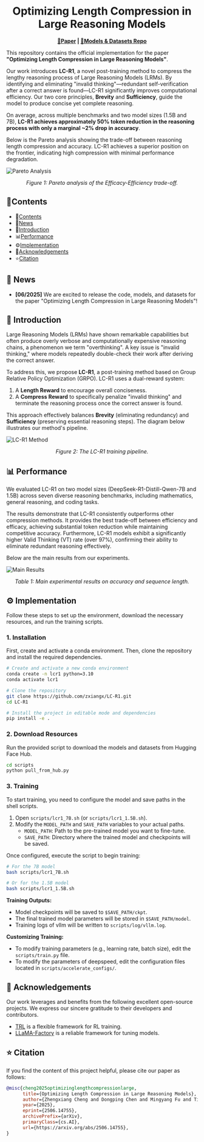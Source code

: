 
<h1 align="center">Optimizing Length Compression in Large Reasoning Models</h1>

<p align="center">
<strong><a href="https://arxiv.org/abs/2506.14755">📃Paper</a> | <a href="https://huggingface.co/collections/zx10086/lc-r1-685a7f3a33f3ba17f2c493b8">🤗Models & Datasets Repo</a></strong>
</p>

This repository contains the official implementation for the paper **"Optimizing Length Compression in Large Reasoning Models"**.

Our work introduces **LC-R1**, a novel post-training method to compress the lengthy reasoning process of Large Reasoning Models (LRMs). By identifying and eliminating "invalid thinking"—redundant self-verification after a correct answer is found—LC-R1 significantly improves computational efficiency. Our two core principles, **Brevity** and **Sufficiency**, guide the model to produce concise yet complete reasoning.

On average, across multiple benchmarks and two model sizes (1.5B and 7B), **LC-R1 achieves approximately 50% token reduction in the reasoning process with only a marginal ~2% drop in accuracy**.


Below is the Pareto analysis showing the trade-off between reasoning length compression and accuracy. LC-R1 achieves a superior position on the frontier, indicating high compression with minimal performance degradation.

![Pareto Analysis](./assets/pareto.png)
*<p align="center">Figure 1: Pareto analysis of the Efficacy-Efficiency trade-off.</p>*

## 📝Contents
- 📝[Contents](#-Contents)
- 🚀[News](#-news)
- 📖[Introduction](#-introduction)
- 📊[Performance](#-performance)
- ⚙️[Implementation](#️-implementation)
- 🙏[Acknowledgements](#-acknowledgements)
- ⭐[Citation](#-citation)

## 🚀 News

* **[06/2025]** We are excited to release the code, models, and datasets for the paper "Optimizing Length Compression in Large Reasoning Models"!


## 📖 Introduction

Large Reasoning Models (LRMs) have shown remarkable capabilities but often produce overly verbose and computationally expensive reasoning chains, a phenomenon we term "overthinking". A key issue is "invalid thinking," where models repeatedly double-check their work after deriving the correct answer.

To address this, we propose **LC-R1**, a post-training method based on Group Relative Policy Optimization (GRPO). LC-R1 uses a dual-reward system:
1.  A **Length Reward** to encourage overall conciseness.
2.  A **Compress Reward** to specifically penalize "invalid thinking" and terminate the reasoning process once the correct answer is found.

This approach effectively balances **Brevity** (eliminating redundancy) and **Sufficiency** (preserving essential reasoning steps). The diagram below illustrates our method's pipeline.

![LC-R1 Method](./assets/method.png)
*<p align="center">Figure 2: The LC-R1 training pipeline.</p>*


## 📊 Performance

We evaluated LC-R1 on two model sizes (DeepSeek-R1-Distill-Qwen-7B and 1.5B) across seven diverse reasoning benchmarks, including mathematics, general reasoning, and coding tasks.

The results demonstrate that LC-R1 consistently outperforms other compression methods. It provides the best trade-off between efficiency and efficacy, achieving substantial token reduction while maintaining competitive accuracy. Furthermore, LC-R1 models exhibit a significantly higher Valid Thinking (VT) rate (over 97%), confirming their ability to eliminate redundant reasoning effectively.

Below are the main results from our experiments.

![Main Results](./assets/table.png)
*<p align="center">Table 1: Main experimental results on accuracy and sequence length.</p>*


## ⚙️ Implementation

Follow these steps to set up the environment, download the necessary resources, and run the training scripts.

### 1. Installation

First, create and activate a conda environment. Then, clone the repository and install the required dependencies.

```bash
# Create and activate a new conda environment
conda create -n lcr1 python=3.10
conda activate lcr1

# Clone the repository
git clone https://github.com/zxiangx/LC-R1.git
cd LC-R1

# Install the project in editable mode and dependencies
pip install -e .
````

### 2\. Download Resources

Run the provided script to download the models and datasets from Hugging Face Hub.

```bash
cd scripts
python pull_from_hub.py
```

### 3\. Training

To start training, you need to configure the model and save paths in the shell scripts.

1.  Open `scripts/lcr1_7B.sh` (or `scripts/lcr1_1.5B.sh`).
2.  Modify the `MODEL_PATH` and `SAVE_PATH` variables to your actual paths.
      * `MODEL_PATH`: Path to the pre-trained model you want to fine-tune.
      * `SAVE_PATH`: Directory where the trained model and checkpoints will be saved.

Once configured, execute the script to begin training:

```bash
# For the 7B model
bash scripts/lcr1_7B.sh

# Or for the 1.5B model
bash scripts/lcr1_1.5B.sh
```

**Training Outputs:**

  * Model checkpoints will be saved to `$SAVE_PATH/ckpt`.
  * The final trained model parameters will be stored in `$SAVE_PATH/model`.
  * Training logs of vllm will be written to `scripts/log/vllm.log`.

**Customizing Training:**

  * To modify training parameters (e.g., learning rate, batch size), edit the `scripts/train.py` file.
  * To modify the parameters of deepspeed, edit the configuration files located in `scripts/accelerate_configs/`.

## 🙏 Acknowledgements

Our work leverages and benefits from the following excellent open-source projects. We express our sincere gratitude to their developers and contributors.
  * [TRL](https://github.com/huggingface/trl) is a flexible framework for RL training.
  * [LLaMA-Factory](https://github.com/hiyouga/LLaMA-Factory) is a reliable framework for tuning models.



## ⭐ Citation

If you find the content of this project helpful, please cite our paper as follows:

```bibtex
@misc{cheng2025optimizinglengthcompressionlarge,
      title={Optimizing Length Compression in Large Reasoning Models}, 
      author={Zhengxiang Cheng and Dongping Chen and Mingyang Fu and Tianyi Zhou},
      year={2025},
      eprint={2506.14755},
      archivePrefix={arXiv},
      primaryClass={cs.AI},
      url={https://arxiv.org/abs/2506.14755}, 
}
```
